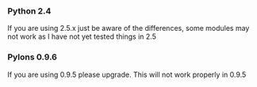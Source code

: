 ### Python 2.4 ###
If you are using 2.5.x just be aware of the differences, some modules may not work as I have not yet tested things in 2.5

### Pylons 0.9.6 ###
If you are using 0.9.5 please upgrade. This will not work properly in 0.9.5